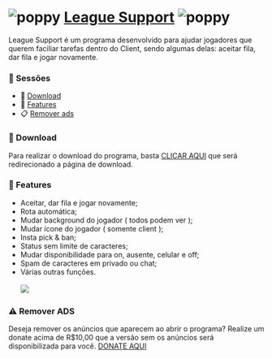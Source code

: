 # ![poppy](https://cdn.glitch.com/d5849b6d-b525-43f0-a87c-280ff619d588%2FWebp.net-resizeimage%20(2).png?v=1627787432690) [League Support](https://www.mediafire.com/file/u7gevii3tv5dbrw/LeagueSupport.rar/file) ![poppy](https://cdn.glitch.com/d5849b6d-b525-43f0-a87c-280ff619d588%2FWebp.net-resizeimage%20(2).png?v=1627787432690)
League Support é um programa desenvolvido para ajudar jogadores que querem faciliar tarefas dentro do Client, sendo algumas delas: aceitar fila, dar fila e jogar novamente.

### 📁 Sessões
- 🎁 [Download](#download)
- 📜 [Features](#features)
- 📋 [Remover ads](#ads)

<a name="download"></a>
### 🎁 Download
Para realizar o download do programa, basta [CLICAR AQUI](https://www.mediafire.com/file/u7gevii3tv5dbrw/LeagueSupport.rar/file) que será redirecionado a página de download.

<a name="features"></a>
### 📜 Features
- Aceitar, dar fila e jogar novamente;
- Rota automática;
- Mudar background do jogador ( todos podem ver );
- Mudar ícone do jogador ( somente client );
- Insta pick & ban;
- Status sem limite de caracteres;
- Mudar disponibilidade para on, ausente, celular e off;
- Spam de caracteres em privado ou chat;
- Várias outras funções.<br /><br />
![](https://cdn.discordapp.com/attachments/873959321376018462/897906295196225566/WinchesterDev.gif)

<a name="ads"></a>
### ⚠ Remover ADS
Deseja remover os anúncios que aparecem ao abrir o programa? Realize um donate acima de R$10,00 que a versão sem os anúncios será disponibilizada para você. [DONATE AQUI](https://app.picpay.com/user/winchesterdeveloper)
